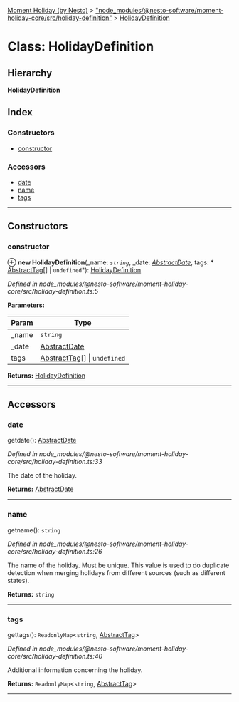 [Moment Holiday (by Nesto)](../README.md) > ["node_modules/@nesto-software/moment-holiday-core/src/holiday-definition"](../modules/_node_modules__nesto_software_moment_holiday_core_src_holiday_definition_.md) > [HolidayDefinition](../classes/_node_modules__nesto_software_moment_holiday_core_src_holiday_definition_.holidaydefinition.md)

# Class: HolidayDefinition

## Hierarchy

**HolidayDefinition**

## Index

### Constructors

* [constructor](_node_modules__nesto_software_moment_holiday_core_src_holiday_definition_.holidaydefinition.md#constructor)

### Accessors

* [date](_node_modules__nesto_software_moment_holiday_core_src_holiday_definition_.holidaydefinition.md#date)
* [name](_node_modules__nesto_software_moment_holiday_core_src_holiday_definition_.holidaydefinition.md#name)
* [tags](_node_modules__nesto_software_moment_holiday_core_src_holiday_definition_.holidaydefinition.md#tags)

---

## Constructors

<a id="constructor"></a>

###  constructor

⊕ **new HolidayDefinition**(_name: *`string`*, _date: *[AbstractDate](_node_modules__nesto_software_moment_holiday_core_src_date_abstract_date_.abstractdate.md)*, tags: * [AbstractTag](_node_modules__nesto_software_moment_holiday_core_src_tag_abstract_tag_.abstracttag.md)[] &#124; `undefined`*): [HolidayDefinition](_node_modules__nesto_software_moment_holiday_core_src_holiday_definition_.holidaydefinition.md)

*Defined in node_modules/@nesto-software/moment-holiday-core/src/holiday-definition.ts:5*

**Parameters:**

| Param | Type |
| ------ | ------ |
| _name | `string` |
| _date | [AbstractDate](_node_modules__nesto_software_moment_holiday_core_src_date_abstract_date_.abstractdate.md) |
| tags |  [AbstractTag](_node_modules__nesto_software_moment_holiday_core_src_tag_abstract_tag_.abstracttag.md)[] &#124; `undefined`|

**Returns:** [HolidayDefinition](_node_modules__nesto_software_moment_holiday_core_src_holiday_definition_.holidaydefinition.md)

___

## Accessors

<a id="date"></a>

###  date

getdate(): [AbstractDate](_node_modules__nesto_software_moment_holiday_core_src_date_abstract_date_.abstractdate.md)

*Defined in node_modules/@nesto-software/moment-holiday-core/src/holiday-definition.ts:33*

The date of the holiday.

**Returns:** [AbstractDate](_node_modules__nesto_software_moment_holiday_core_src_date_abstract_date_.abstractdate.md)

___
<a id="name"></a>

###  name

getname(): `string`

*Defined in node_modules/@nesto-software/moment-holiday-core/src/holiday-definition.ts:26*

The name of the holiday. Must be unique. This value is used to do duplicate detection when merging holidays from different sources (such as different states).

**Returns:** `string`

___
<a id="tags"></a>

###  tags

gettags(): `ReadonlyMap`<`string`, [AbstractTag](_node_modules__nesto_software_moment_holiday_core_src_tag_abstract_tag_.abstracttag.md)>

*Defined in node_modules/@nesto-software/moment-holiday-core/src/holiday-definition.ts:40*

Additional information concerning the holiday.

**Returns:** `ReadonlyMap`<`string`, [AbstractTag](_node_modules__nesto_software_moment_holiday_core_src_tag_abstract_tag_.abstracttag.md)>

___

